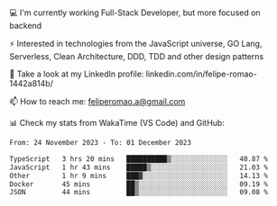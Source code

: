 💻 I'm currently working Full-Stack Developer, but more focused on backend

⚡ Interested in technologies from the JavaScript universe, GO Lang, Serverless, Clean Architecture, DDD, TDD and other design patterns

👥 Take a look at my LinkedIn profile: linkedin.com/in/felipe-romao-1442a814b/

📫 How to reach me: feliperomao.a@gmail.com

📊 Check my stats from WakaTime (VS Code) and GitHub:

<!--START_SECTION:waka-->

```txt
From: 24 November 2023 - To: 01 December 2023

TypeScript   3 hrs 20 mins   ██████████▒░░░░░░░░░░░░░░   40.87 %
JavaScript   1 hr 43 mins    █████▒░░░░░░░░░░░░░░░░░░░   21.03 %
Other        1 hr 9 mins     ███▓░░░░░░░░░░░░░░░░░░░░░   14.13 %
Docker       45 mins         ██▒░░░░░░░░░░░░░░░░░░░░░░   09.19 %
JSON         44 mins         ██▒░░░░░░░░░░░░░░░░░░░░░░   09.08 %
```

<!--END_SECTION:waka-->
